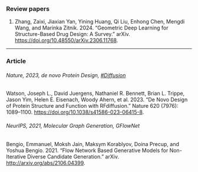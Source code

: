 
<!-- 작성 방법
> ###### Jaurnal_name, Pub_year, Task, Methods [, Contrib[, Other_keywords(maximum:3) ]]
위와 같은 형식으로 tag 를 달아주세요.

--- -->


### Review papers

1. Zhang, Zaixi, Jiaxian Yan, Yining Huang, Qi Liu, Enhong Chen, Mengdi Wang, and Marinka Zitnik. 2024. “Geometric Deep Learning for Structure-Based Drug Design: A Survey.” arXiv. https://doi.org/10.48550/arXiv.2306.11768.

---

### Article



###### Nature, 2023, de novo Protein Design, [#Diffusion]()
Watson, Joseph L., David Juergens, Nathaniel R. Bennett, Brian L. Trippe, Jason Yim, Helen E. Eisenach, Woody Ahern, et al. 2023. “De Novo Design of Protein Structure and Function with RFdiffusion.” Nature 620 (7976): 1089–1100. https://doi.org/10.1038/s41586-023-06415-8.


###### NeurIPS, 2021, Molecular Graph Generation, GFlowNet
Bengio, Emmanuel, Moksh Jain, Maksym Korablyov, Doina Precup, and Yoshua Bengio. 2021. “Flow Network Based Generative Models for Non-Iterative Diverse Candidate Generation.” arXiv. http://arxiv.org/abs/2106.04399.
